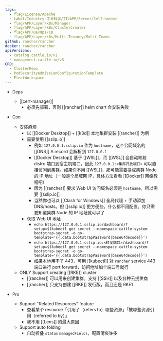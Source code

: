 ```yaml
---
tags:
  - flag/License/Apache
  - Label/Industry-工业科学/IT/APP/Server/Self-hosted
  - flag/APP/Layer/k8s/Manager
  - flag/APP/Layer/k8s/ClusterCreater
  - flag/APP/DevOps/CD
  - flag/APP/Layer/k8s/Multi-Tenancy/Multi-Teams
github: rancher/rancher
docker: rancher/rancher
apiVersions:
  - catalog.cattle.io/v1
  - management.cattle.io/v3
CRD:
  - ClusterRepo
  - PodSecurityAdmissionConfigurationTemplate
  - FleetWorkspace
---
```


- Deps
    - [[cert-manager]]
        - 必须先部署，否则 [[rancher]] helm chart 会安装失败

- Con
    - 安装麻烦
        - 以 [[Docker Desktop]] + [[k3d]] 本地集群安装 [[rancher]] 为例
        - 需要使用 [[sslip.io]]
            - 例如 `127.0.0.1.sslip.io` 作为 `hostname`，这个公网域名的 [[DNS]] A record 会解析到 `127.0.0.1`
            - [[Docker Desktop]] 基于 [[WSL]]，而 [[WSL]] 会自动映射 distro 端口到宿主机端口，因此 `127.0.0.1:<集群开放端口>` 可以直接访问到集群。如果你不用 [[WSL]]，那可能需要换成集群 Node 的 IP 地址（一般是个局域网 IP，具体方法看看 [[Docker]] 网络教程吧）
            - 因为 [[rancher]] 要求 Web UI 访问域名必须是 `hostname`，所以需要 [[sslip.io]]
            - 当然你也可以 [[Clash for Windows]] 全局代理 + 手动添加 DNS/hosts。但 [[sslip.io]] 更方便些，什么都不用配置，你只需要知道集群 Node 的 IP 地址就可以了
        - 获取 Web UI 地址
            - `echo https://127.0.0.1.sslip.io/dashboard/?setup=$(kubectl get secret --namespace cattle-system bootstrap-secret -o go-template='{{.data.bootstrapPassword|base64decode}}')`
            - `echo https://127.0.0.1.sslip.io:<转发端口>/dashboard/?setup=$(kubectl get secret --namespace cattle-system bootstrap-secret -o go-template='{{.data.bootstrapPassword|base64decode}}')`
            - 如果本地用不了 443，可用 [[kubectl]] 对 `rancher` service 443 端口进行 port forward，访问地址加个端口号就行
    - ONLY Support creating [[RKE]] cluster
        - [[rancher]] 可以用来创建集群，支持 [[SSH]] 以及各种云提供商
        - [[rancher]] 只支持创建 [[RKE]] 发行版，而且还是 RKE1

- Pro
    - Support "Related Resources" feature
        - 查看某个 resource「引用了（refers to）哪些资源」「被哪些资源引用（referred to by）」
        - 我不用 [[Lens]] 的最大原因
    - Support auto folding
        - 自动折叠 `status` `managedFields`，配置清爽许多
